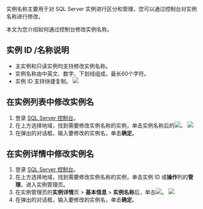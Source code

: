 
实例名称主要用于对 SQL Server 实例进行区分和管理，您可以通过控制台对实例名称进行修改。

本文为您介绍如何通过控制台修改实例名称。

## 实例 ID /名称说明
- 主实例和只读实例均支持修改实例名称。
- 实例名称由中英文、数字、下划线组成，最长60个字符。
- 实例 ID 支持快捷复制。
![](https://qcloudimg.tencent-cloud.cn/raw/0c8d65cae2a054525c65a0545efeeac4.png)

## 在实例列表中修改实例名
1. 登录 [SQL Server 控制台](https://console.cloud.tencent.com/sqlserver)。
2. 在上方选择地域，找到需要修改实例名称的实例，单击实例名称后的![](https://qcloudimg.tencent-cloud.cn/raw/df8c116ea1ed8e0e1dbe009b9657e026.png)。
![](https://qcloudimg.tencent-cloud.cn/raw/3beca2c4a472fee530ce221763c8d89a.png)
3. 在弹出的对话框，输入要修改的实例名，单击**确定**。

## 在实例详情中修改实例名
1. 登录 [SQL Server 控制台](https://console.cloud.tencent.com/sqlserver)。
2. 在上方选择地域，找到需要修改实例名称的实例，单击实例 ID 或**操作**列的**管理**，进入实例管理页。
3. 在实例管理页的**实例详情**页 > **基本信息** > **实例名称**后，单击![](https://qcloudimg.tencent-cloud.cn/raw/df8c116ea1ed8e0e1dbe009b9657e026.png)。
![](https://qcloudimg.tencent-cloud.cn/raw/f79c225dc11e79078825ac451b7934c7.png)
4. 在弹出的对话框，输入要修改的实例名，单击**确定**。
